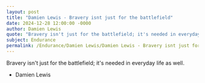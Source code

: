 ```yaml
---
layout: post
title: "Damien Lewis - Bravery isnt just for the battlefield"
date: 2024-12-28 12:00:00 -0000
author: Damien Lewis
quote: "Bravery isn't just for the battlefield; it's needed in everyday life as well."
subject: Endurance
permalink: /Endurance/Damien Lewis/Damien Lewis - Bravery isnt just for the battlefield
---
```


Bravery isn't just for the battlefield; it's needed in everyday life as well.

- Damien Lewis
